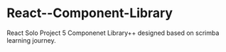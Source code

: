 # React--Component-Library
 React Solo Project 5 Componenet Library++ designed based on scrimba learning journey.
